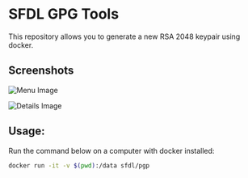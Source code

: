 # SFDL GPG Tools
This repository allows you to generate a new RSA 2048 keypair using docker.

## Screenshots
![Menu Image](http://i.imgur.com/Q1I35Qu.png)

![Details Image](http://i.imgur.com/aXOkW1e.png)

## Usage:
Run the command below on a computer with docker installed:
```bash
docker run -it -v $(pwd):/data sfdl/pgp
```
